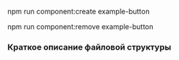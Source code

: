 
npm run component:create example-button

npm run component:remove example-button

### Краткое описание файловой структуры
